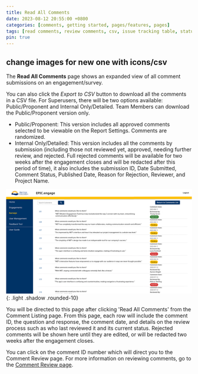 ```yaml
---
title: Read All Comments
date: 2023-08-12 20:55:00 +0800
categories: [comments, getting started, pages/features, pages]
tags: [read comments, review comments, csv, issue tracking table, status]
pin: true
---
```


## change images for new one with icons/csv

The **Read All Comments** page shows an expanded view of all comment submissions on an engagement/survey. 

You can also click the *Export to CSV* button to download all the comments in a CSV file. For Superusers, there will be two options available: Public/Proponent and Internal Only/Detailed. Team Members can download the Public/Proponent version only.

- Public/Proponent: This version includes all approved comments selected to be viewable on the Report Settings. Comments are randomized.
- Internal Only/Detailed: This version includes all the comments by submission (including those not reviewed yet, approved, needing further review, and rejected. Full rejected comments will be available for two weeks after the engagement closes and will be redacted after this period of time), it also includes the submission ID, Date Submitted, Comment Status, Published Date, Reason for Rejection, Reviewer, and Project Name.

![Read all Comments](/assets/UserGuideImages/Images/read-all-comments/read-all-comments-expanded-view.png){: .light .shadow .rounded-10}

You will be directed to this page after clicking 'Read All Comments' from the Comment Listing page. From this page, each row will include the comment ID, the question and response, the comment date, and details on the review process such as who last reviewed it and its current status. Rejected comments will be shown here until they are edited, or will be redacted two weeks after the engagement closes.

You can click on the comment ID number which will direct you to the Comment Review page. For more information on reviewing comments, go to the [Comment Review page](/met-guide/posts/comment-review-page/). 


